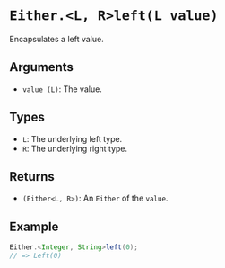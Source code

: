 # `Either.<L, R>left(L value)`

Encapsulates a left value.

## Arguments

* `value (L)`: The value.

## Types

* `L`: The underlying left type.
* `R`: The underlying right type.

## Returns

* `(Either<L, R>)`: An `Either` of the `value`.

## Example

```java
Either.<Integer, String>left(0);
// => Left(0)
```
